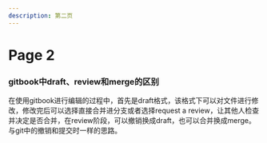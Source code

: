```yaml
---
description: 第二页
---
```


# Page 2

### gitbook中draft、review和merge的区别

在使用gitbook进行编辑的过程中，首先是draft格式，该格式下可以对文件进行修改，修改完后可以选择直接合并进分支或者选择request a review，让其他人检查并决定是否合并，在review阶段，可以撤销换成draft，也可以合并换成merge。与git中的撤销和提交时一样的思路。
